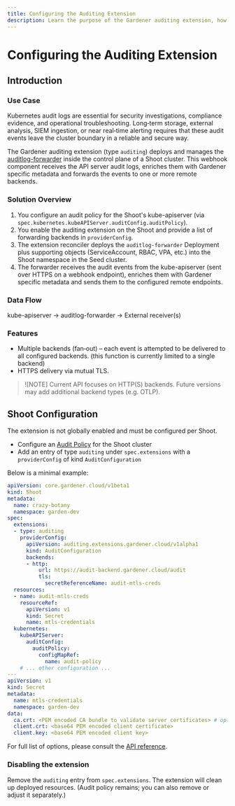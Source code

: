 ```yaml
---
title: Configuring the Auditing Extension
description: Learn the purpose of the Gardener auditing extension, how to enable it for a Shoot, and how to configure audit log forwarding
---
```


# Configuring the Auditing Extension

## Introduction

### Use Case

Kubernetes audit logs are essential for security investigations, compliance evidence, and operational troubleshooting. Long‑term storage, external analysis, SIEM ingestion, or near real‑time alerting requires that these audit events leave the cluster boundary in a reliable and secure way.

The Gardener auditing extension (type `auditing`) deploys and manages the [auditlog-forwarder](https://github.com/gardener/auditlog-forwarder) inside the control plane of a Shoot cluster. This webhook component receives the API server audit logs, enriches them with Gardener specific metadata and forwards the events to one or more remote backends.

### Solution Overview

1. You configure an audit policy for the Shoot's kube-apiserver (via `spec.kubernetes.kubeAPIServer.auditConfig.auditPolicy`).
2. You enable the auditing extension on the Shoot and provide a list of forwarding backends in `providerConfig`.
3. The extension reconciler deploys the `auditlog-forwarder` Deployment plus supporting objects (ServiceAccount, RBAC, VPA, etc.) into the Shoot namespace in the Seed cluster.
4. The forwarder receives the audit events from the kube-apiserver (sent over HTTPS on a webhook endpoint), enriches them with Gardener specific metadata and sends them to the configured remote endpoints.

### Data Flow

kube-apiserver -> auditlog-forwarder -> External receiver(s)

### Features

* Multiple backends (fan‑out) – each event is attempted to be delivered to all configured backends. (this function is currently limited to a single backend)
* HTTPS delivery via mutual TLS.

> ![NOTE]
> Current API focuses on HTTP(S) backends. Future versions may add additional backend types (e.g. OTLP).

## Shoot Configuration

The extension is not globally enabled and must be configured per Shoot.
- Configure an [Audit Policy](https://github.com/gardener/gardener/blob/master/docs/usage/security/shoot_auditpolicy.md) for the Shoot cluster
- Add an entry of type `auditing` under `spec.extensions` with a `providerConfig` of kind `AuditConfiguration`

Below is a minimal example:

```yaml
apiVersion: core.gardener.cloud/v1beta1
kind: Shoot
metadata:
  name: crazy-botany
  namespace: garden-dev
spec:
  extensions:
  - type: auditing
    providerConfig:
      apiVersion: auditing.extensions.gardener.cloud/v1alpha1
      kind: AuditConfiguration
      backends:
      - http:
          url: https://audit-backend.gardener.cloud/audit
          tls:
            secretReferenceName: audit-mtls-creds
  resources:
  - name: audit-mtls-creds
    resourceRef:
      apiVersion: v1
      kind: Secret
      name: mtls-credentials
  kubernetes:
    kubeAPIServer:
      auditConfig:
        auditPolicy:
          configMapRef:
            name: audit-policy
    # ... other configuration ...
---
apiVersion: v1
kind: Secret
metadata:
  name: mtls-credentials
  namespace: garden-dev
data:
  ca.crt: <PEM encoded CA bundle to validate server certificates> # optional, if not set root CAs will be used
  client.crt: <base64 PEM encoded client certificate>
  client.key: <base64 PEM encoded client key>
```

For full list of options, please consult the [API reference](../api-reference/auditing.md).

### Disabling the extension

Remove the `auditing` entry from `spec.extensions`. The extension will clean up deployed resources. (Audit policy remains; you can also remove or adjust it separately.)


